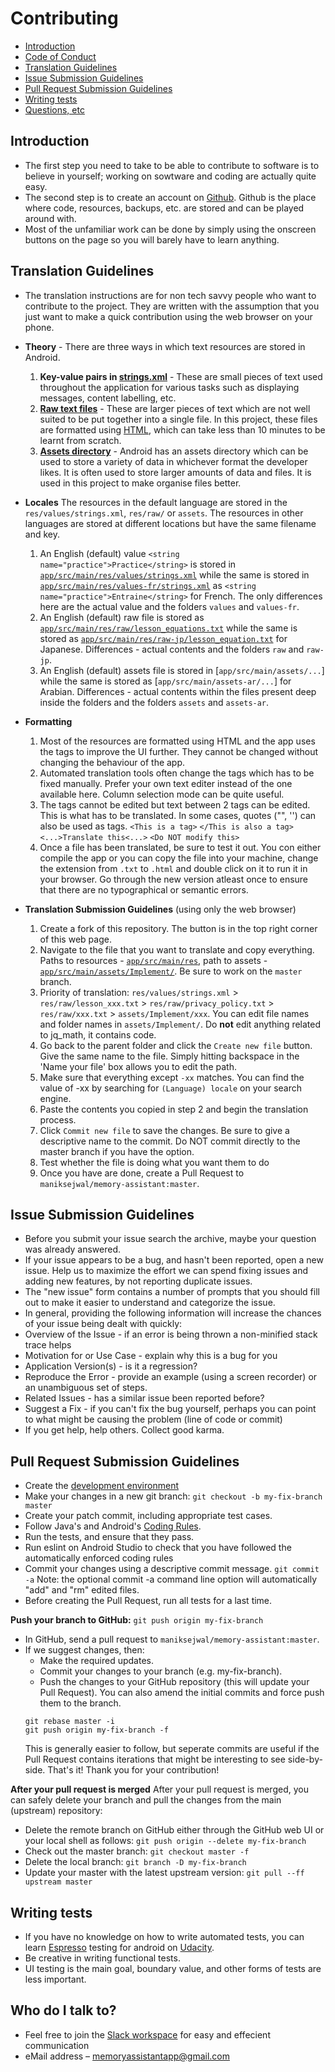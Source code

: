 # Contributing
* [Introduction](#introduction)
* [Code of Conduct](https://github.com/maniksejwal/Memory-Assistant/blob/master/CODE_OF_CONDUCT.md)
* [Translation Guidelines](#translation-guidelines)
* [Issue Submission Guidelines](#issue-submission-guidelines)
* [Pull Request Submission Guidelines](#pull-request-submission-guidelines)
* [Writing tests](#writing-tests)
* [Questions, etc](#who-do-i-talk-to)

## Introduction
* The first step you need to take to be able to contribute to software is to believe in yourself; working on sowtware and coding are actually quite easy.
* The second step is to create an account on [Github](https://github.com/join?source=header). Github is the place where code, resources, backups, etc. are stored and can be played around with.
* Most of the unfamiliar work can be done by simply using the onscreen buttons on the page so you will barely have to learn anything.

## Translation Guidelines
* The translation instructions are for non tech savvy people who want to contribute to the project. They are written with the assumption that you just want to make a quick contribution using the web browser on your phone.
* **Theory** - There are three ways in which text resources are stored in Android.
  1. **Key-value pairs in [strings.xml](https://github.com/maniksejwal/Memory-Assistant/blob/master/app/src/main/res/values/strings.xml)** - These are small pieces of text used throughout the application for various tasks such as displaying messages, content labelling, etc.
  2. **[Raw text files](https://github.com/maniksejwal/Memory-Assistant/tree/master/app/src/main/res/raw)** - These are larger pieces of text which are not well suited to be put together into a single file. In this project, these files are formatted using [HTML](https://htmlcheatsheet.com/), which can take less than 10 minutes to be learnt from scratch.
  3. **[Assets directory](https://github.com/maniksejwal/Memory-Assistant/tree/master/app/src/main/assets/Implement)** - Android has an assets directory which can be used to store a variety of data in whichever format the developer likes. It is often used to store larger amounts of data and files. It is used in this project to make organise files better.

* **Locales**
The resources in the default language are stored in the `res/values/strings.xml`, `res/raw/` or `assets`. 
The resources in other languages are stored at different locations but have the same filename and key. 
  1. An English (default) value `<string name="practice">Practice</string>` is stored in [`app/src/main/res/values/strings.xml`](master/app/src/main/res/values/strings.xml) while the same is stored in [`app/src/main/res/values-fr/strings.xml`](master/app/src/main/res/values-fr/strings.xml) as `<string name="practice">Entraine</string>` for French. The only differences here are the actual value and the folders `values` and `values-fr`.
  2. An English (default) raw file is stored as [`app/src/main/res/raw/lesson_equations.txt`](master/app/src/main/res/raw/lesson_pao.txt) while the same is stored as [`app/src/main/res/raw-jp/lesson_equation.txt`](master/app/src/main/res/raw-jp/lesson_pao.txt) for Japanese. Differences - actual contents and the folders `raw` and `raw-jp`.
  3. An English (default) assets file is stored in [`app/src/main/assets/...`] while the same is stored as [`app/src/main/assets-ar/...`] for Arabian. Differences - actual contents within the files present deep inside the folders and the folders `assets` and `assets-ar`.
  
* **Formatting**
  1. Most of the resources are formatted using HTML and the app uses the tags to improve the UI further. They cannot be changed without changing the behaviour of the app.
  2. Automated translation tools often change the tags which has to be fixed manually. Prefer your own text editer instead of the one available here. Column selection mode can be quite useful.
  3. The tags cannot be edited but text between 2 tags can be edited. This is what has to be translated. In some cases, quotes ("", '') can also be used as tags. `<This is a tag>` `</This is also a tag>` `<...>Translate this<...>` `<Do NOT modify this>`
  4. Once a file has been translated, be sure to test it out. You con either compile the app or you can copy the file into your machine, change the extension from `.txt` to `.html` and double click on it to run it in your browser. Go through the new version atleast once to ensure that there are no typographical or semantic errors.
  
* **Translation Submission Guidelines** (using only the web browser)
  1. Create a fork of this repository. The button is in the top right corner of this web page.
  2. Navigate to the file that you want to translate and copy everything. Paths to resources - [`app/src/main/res`](master/app/src/main/assets/Implement/), path to assets - [`app/src/main/assets/Implement/`](master/app/src/main/assets/Implement/). Be sure to work on the `master` branch.
  3. Priority of translation: `res/values/strings.xml` > `res/raw/lesson_xxx.txt` > `res/raw/privacy_policy.txt` > `res/raw/xxx.txt` > `assets/Implement/xxx`. You can edit file names and folder names in `assets/Implement/`. Do **not** edit anything related to jq_math, it contains code.
  4. Go back to the parent folder and click the `Create new file` button. Give the same name to the file. Simply hitting backspace in the 'Name your file' box allows you to edit the path.
  5. Make sure that everything except `-xx` matches. You can find the value of -xx by searching for `(Language) locale` on your search engine.
  6. Paste the contents you copied in step 2 and begin the translation process.
  7. Click `Commit new file` to save the changes. Be sure to give a descriptive name to the commit. Do NOT commit directly to the master branch if you have the option.
  8. Test whether the file is doing what you want them to do
  9. Once you have are done, create a Pull Request to `maniksejwal/memory-assistant:master`.

## Issue Submission Guidelines
* Before you submit your issue search the archive, maybe your question was already answered. 
* If your issue appears to be a bug, and hasn't been reported, open a new issue. Help us to maximize the effort we can spend fixing issues and adding new features, by not reporting duplicate issues. 
* The "new issue" form contains a number of prompts that you should fill out to make it easier to understand and categorize the issue. 
* In general, providing the following information will increase the chances of your issue being dealt with quickly: 
* Overview of the Issue - if an error is being thrown a non-minified stack trace helps 
* Motivation for or Use Case - explain why this is a bug for you 
* Application Version(s) - is it a regression? 
* Reproduce the Error - provide an example (using a screen recorder) or an unambiguous set of steps. 
* Related Issues - has a similar issue been reported before? 
* Suggest a Fix - if you can't fix the bug yourself, perhaps you can point to what might be causing the problem (line of code or commit) 
* If you get help, help others. Collect good karma. 

## Pull Request Submission Guidelines
* Create the [development environment](README.md)
* Make your changes in a new git branch:
  `git checkout -b my-fix-branch master`
* Create your patch commit, including appropriate test cases.
* Follow Java's and Android's [Coding Rules](https://source.android.com/setup/contribute/code-style).
* Run the tests, and ensure that they pass. 
* Run eslint on Android Studio to check that you have followed the automatically enforced coding rules
* Commit your changes using a descriptive commit message. `git commit -a` 
Note: the optional commit -a command line option will automatically "add" and "rm" edited files.
* Before creating the Pull Request, run all tests for a last time.

**Push your branch to GitHub:**
`git push origin my-fix-branch`
* In GitHub, send a pull request to `maniksejwal/memory-assistant:master`.
* If we suggest changes, then:
  * Make the required updates.
  * Commit your changes to your branch (e.g. my-fix-branch).
  * Push the changes to your GitHub repository (this will update your Pull Request).
  You can also amend the initial commits and force push them to the branch.
  ```
  git rebase master -i
  git push origin my-fix-branch -f
  ```
  This is generally easier to follow, but seperate commits are useful if the Pull Request contains iterations that might be interesting to see side-by-side.
That's it! Thank you for your contribution!

**After your pull request is merged**
After your pull request is merged, you can safely delete your branch and pull the changes from the main (upstream) repository:
* Delete the remote branch on GitHub either through the GitHub web UI or your local shell as follows:
`git push origin --delete my-fix-branch`
* Check out the master branch:
`git checkout master -f`
* Delete the local branch:
`git branch -D my-fix-branch`
* Update your master with the latest upstream version:
`git pull --ff upstream master`

## Writing tests
* If you have no knowledge on how to write automated tests, you can learn [Espresso](https://developer.android.com/training/testing/espresso/) testing for android on [Udacity](https://eu.udacity.com/course/advanced-android-app-development--ud855).
* Be creative in writing functional tests.
* UI testing is the main goal, boundary value, and other forms of tests are less important.

## Who do I talk to?
* Feel free to join the [Slack workspace](https://join.slack.com/t/memory-athlete-skynet/shared_invite/enQtNDU4Njk5MTQ4NzEwLTQ4YWRhMTRkMmY0ZjllMWJmOTJkYmI3MjY3M2Q1Y2M4MGNkNmU3OGM0ZWE0MTRiZWRlZGRlN2I0NDcxMGRmN2U) for easy and effecient communication
* eMail address – memoryassistantapp@gmail.com
